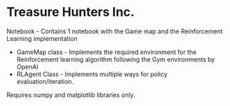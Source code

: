 # Treasure Hunters Inc.

Notebook - Contains 1 notebook with the Game map and the Reinforcement Learning implementation
* GameMap class - Implements the required environment for the Reinforcement learning algorithm following the Gym environments by OpenAI
* RLAgent Class - Implements multiple ways for policy evaluation/iteration.

Requires numpy  and matplotlib libraries only.
